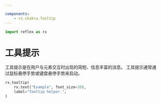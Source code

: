```yaml
---

components:
    - rx.chakra.Tooltip
---
```


```python exec
import reflex as rx
```

# 工具提示

工具提示是在用户与元素交互时出现的简短、信息丰富的消息。
工具提示通常通过鼠标悬停手势或键盘悬停手势来启动。

```python demo
rx.tooltip(
    rx.text("Example", font_size=30),
    label="Tooltip helper.",
)
```

